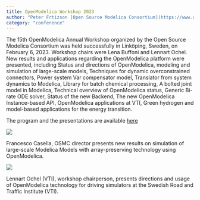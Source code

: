 ```yaml
---
title: OpenModelica Workshop 2023
author: "Peter Frtizson [Open Source Modelica Consortium](https://www.openmodelica.org/)"
category: "conference"
---
```


The 15th OpenModelica Annual Workshop organized by the Open Source Modelica Consortium was held successfully in Linköping, Sweden, on February 6, 2023. Workshop chairs were Lena Buffoni and Lennart Ochel. New results and applications regarding the OpenModelica platform were presented, including Status and directions of OpenModelica, modeling and simulation of large-scale models, Techniques for dynamic overconstrained connectors, Power system Var compensator model, Translator from system dynamics to Modelica, Library for batch chemical processing, A bolted joint model in Modelica, Technical overview of OpenModelica status, Generic Bi-rate ODE solver, Status of the new Backend, The new OpenModelica Instance-based API, OpenModelica applications at VTI, Green hydrogen and model-based applications for the energy transition.

The program and the presentations are available [here](https://openmodelica.org/events/openmodelica-workshop/2023/)

[![](casella_s.png)](casella.png)

Francesco Casella, OSMC director presents new results on simulation of large-scale Modelica Models with array-preserving technology using OpenModelica.

[![](lennart_s.png)](lennart.png)

Lennart Ochel (VTI), workshop chairperson, presents directions and usage of OpenModelica technology for driving simulators at the Swedish Road and Traffic Institute (VTI).
